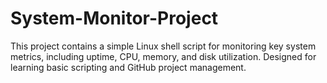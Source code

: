 # System-Monitor-Project
This project contains a simple Linux shell script for monitoring key system metrics, including uptime, CPU, memory, and disk utilization. Designed for learning basic scripting and GitHub project management.
